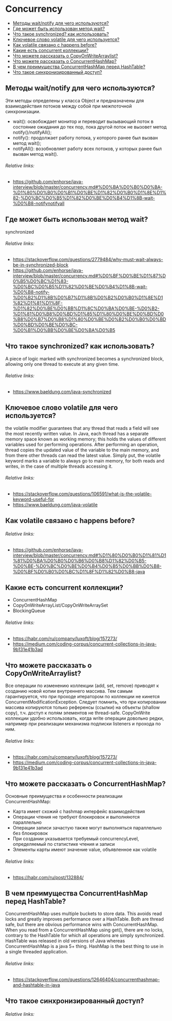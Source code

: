 # Concurrency
+ [Методы wait/notify для чего используются?](#как-сделать-spring-сервис-thread-safe)
+ [Где может быть использован метод wait?](#как-сделать-spring-сервис-thread-safe)
+ [Что такое synchronized? как использовать?](#как-сделать-spring-сервис-thread-safe)
+ [Ключевое слово volatile для чего используется?](#как-сделать-spring-сервис-thread-safe)
+ [Как volatile связано с happens before?](#как-сделать-spring-сервис-thread-safe)
+ [Какие есть concurrent коллекции?](#как-сделать-spring-сервис-thread-safe)
+ [Что можете рассказать о CopyOnWriteArraylist?](#как-сделать-spring-сервис-thread-safe)
+ [Что можете рассказать о ConcurrentHashMap?](#как-сделать-spring-сервис-thread-safe)
+ [В чем преимущества ConcurrentHashMap перед HashTable?](#как-сделать-spring-сервис-thread-safe)
+ [Что такое синхронизированный доступ?](#как-сделать-spring-сервис-thread-safe)

## Методы wait/notify для чего используются?
Эти методы определены у класса Object и предназначены для взаимодействия потоков между собой при межпоточной синхронизации.
+ wait(): освобождает монитор и переводит вызывающий поток в состояние ожидания до тех пор, пока другой поток не вызовет метод notify()/notifyAll();
+ notify(): продолжает работу потока, у которого ранее был вызван метод wait();
+ notifyAll(): возобновляет работу всех потоков, у которых ранее был вызван метод wait().
###### Relative links:
+ https://github.com/enhorse/java-interview/blob/master/concurrency.md#%D0%BA%D0%B0%D0%BA-%D1%80%D0%B0%D0%B1%D0%BE%D1%82%D0%B0%D1%8E%D1%82-%D0%BC%D0%B5%D1%82%D0%BE%D0%B4%D1%8B-wait-%D0%B8-notifynotifyall

## Где может быть использован метод wait?
synchronized
###### Relative links:
+ https://stackoverflow.com/questions/2779484/why-must-wait-always-be-in-synchronized-block
+ https://github.com/enhorse/java-interview/blob/master/concurrency.md#%D0%BF%D0%BE%D1%87%D0%B5%D0%BC%D1%83-%D0%BC%D0%B5%D1%82%D0%BE%D0%B4%D1%8B-wait-%D0%B8-notify-%D0%B2%D1%8B%D0%B7%D1%8B%D0%B2%D0%B0%D1%8E%D1%82%D1%81%D1%8F-%D1%82%D0%BE%D0%BB%D1%8C%D0%BA%D0%BE-%D0%B2-%D1%81%D0%B8%D0%BD%D1%85%D1%80%D0%BE%D0%BD%D0%B8%D0%B7%D0%B8%D1%80%D0%BE%D0%B2%D0%B0%D0%BD%D0%BD%D0%BE%D0%BC-%D0%B1%D0%BB%D0%BE%D0%BA%D0%B5

## Что такое synchronized? как использовать?
A piece of logic marked with synchronized becomes a synchronized block, allowing only one thread to execute at any given time.
###### Relative links:
+ https://www.baeldung.com/java-synchronized

## Ключевое слово volatile для чего используется?
the volatile modifier guarantees that any thread that reads a field will see the most recently written value. In Java, each thread has a separate memory space known as working memory; this holds the values of different variables used for performing operations. After performing an operation, thread copies the updated value of the variable to the main memory, and from there other threads can read the latest value. Simply put, the volatile keyword marks a variable to always go to main memory, for both reads and writes, in the case of multiple threads accessing it.
###### Relative links:
+ https://stackoverflow.com/questions/106591/what-is-the-volatile-keyword-useful-for
+ https://www.baeldung.com/java-volatile

## Как volatile связано с happens before?
###### Relative links:
+ https://github.com/enhorse/java-interview/blob/master/concurrency.md#%D1%80%D0%B0%D1%81%D1%81%D0%BA%D0%B0%D0%B6%D0%B8%D1%82%D0%B5-%D0%BE-%D0%BC%D0%BE%D0%B4%D0%B5%D0%BB%D0%B8-%D0%BF%D0%B0%D0%BC%D1%8F%D1%82%D0%B8-java

## Какие есть concurrent коллекции?
+ ConcurrentHashMap
+ CopyOnWriteArrayList/CopyOnWriteArraySet
+ BlockingQueue
###### Relative links:
+ https://habr.com/ru/company/luxoft/blog/157273/
+ https://medium.com/coding-corpus/concurrent-collections-in-java-9b131e41b3ad

## Что можете рассказать о CopyOnWriteArraylist?
Все операции по изменению коллекции (add, set, remove) приводят к созданию новой копии внутреннего массива. Тем самым гарантируется, что при проходе итератором по коллекции не кинется ConcurrentModificationException. Следует помнить, что при копировании массива копируются только референсы (ссылки) на объекты (shallow copy), т.ч. доступ к полям элементов не thread-safe. CopyOnWrite коллекции удобно использовать, когда write операции довольно редки, например при реализации механизма подписки listeners и прохода по ним.
###### Relative links:
+ https://habr.com/ru/company/luxoft/blog/157273/
+ https://medium.com/coding-corpus/concurrent-collections-in-java-9b131e41b3ad

## Что можете рассказать о ConcurrentHashMap?
Основные преимущества и особенности реализации ConcurrentHashMap:
+ Карта имеет схожий с hashmap интерфейс взаимодействия
+ Операции чтения не требуют блокировок и выполняются параллельно
+ Операции записи зачастую также могут выполняться параллельно без блокировок
+ При создании указывается требуемый concurrencyLevel, определяемый по статистике чтения и записи
+ Элементы карты имеют значение value, объявленное как volatile
###### Relative links:
+ https://habr.com/ru/post/132884/

## В чем преимущества ConcurrentHashMap перед HashTable?
ConcurrentHashMap uses multiple buckets to store data. This avoids read locks and greatly improves performance over a HashTable. Both are thread safe, but there are obvious performance wins with ConcurrentHashMap.
When you read from a ConcurrentHashMap using get(), there are no locks, contrary to the HashTable for which all operations are simply synchronized. HashTable was released in old versions of Java whereas ConcurrentHashMap is a java 5+ thing.
HashMap is the best thing to use in a single threaded application.
###### Relative links:
+ https://stackoverflow.com/questions/12646404/concurrenthashmap-and-hashtable-in-java

## Что такое синхронизированный доступ?
###### Relative links:

